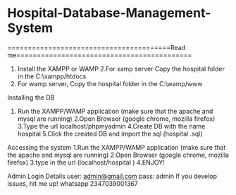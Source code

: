 # Hospital-Database-Management-System
========================================Read me===========================================
1. Install the XAMPP or WAMP
2.For xamp server Copy the hospital folder in the C:\\xampp/htdocs
3. For wamp server, Copy the hospital folder in the C:\\wamp/www


Installing the DB
1. Run the XAMPP/WAMP application (make sure that the apache and mysql are running)
2.Open Browser (google chrome, mozilla firefox)
3.Type the url localhost/phpmyadmin
4.Create DB with the name hospital 
5.Click the created DB and import the sql (hospital .sql)

Accessing the system
1.Run the XAMPP/WAMP application (make sure that the apache and mysql are running)
2.Open Browser (google chrome, mozilla firefox)
3.type in the url (localhost/hospital )
4.ENJOY!


Admin Login Details
user: admin@gmail.com
pass: admin
If you develop issues, hit me up!
whatsapp 2347039001367
